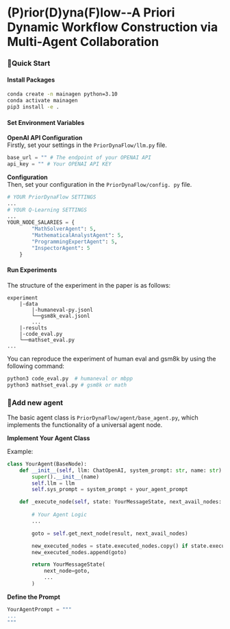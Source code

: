 # (P)rior(D)yna(F)low--A Priori Dynamic Workflow Construction via Multi-Agent Collaboration

### 🚀Quick Start
#### Install Packages
```bash
conda create -n mainagen python=3.10
conda activate mainagen
pip3 install -e .
```

#### Set Environment Variables
 **OpenAI API Configuration**  
Firstly, set your settings in the ```PriorDynaFlow/llm.py``` file.
```python
base_url = "" # The endpoint of your OPENAI API
api_key = "" # Your OPENAI API KEY
```
**Configuration**  
Then, set your configuration in the ```PriorDynaFlow/config. py``` file.
```python
# YOUR PriorDynaFlow SETTINGS
...
# YOUR Q-Learning SETTINGS
...
YOUR_NODE_SALARIES = {
        "MathSolverAgent": 5,
        "MathematicalAnalystAgent": 5,
        "ProgrammingExpertAgent": 5,
        "InspectorAgent": 5
    }
```
#### Run Experiments
The structure of the experiment in the paper is as follows:
```
experiment
    |-data
        |-humaneval-py.jsonl
        └──gsm8k_eval.jsonl
        ...
    |-results
    |-code_eval.py
    └──mathset_eval.py   
...
```
You can reproduce the experiment of human eval and gsm8k by using the following command:
```bash
python3 code_eval.py  # humaneval or mbpp
python3 mathset_eval.py # gsm8k or math
```
### 🔗Add new agent
The basic agent class is ```PriorDynaFlow/agent/base_agent.py```, which implements the functionality of a universal agent node.

**Implement Your Agent Class** 

Example:
```python
class YourAgent(BaseNode):
    def __init__(self, llm: ChatOpenAI, system_prompt: str, name: str):
        super().__init__(name)
        self.llm = llm
        self.sys_prompt = system_prompt + your_agent_prompt

    def _execute_node(self, state: YourMessageState, next_avail_nodes: List) -> YourMessageState:
        
        # Your Agent Logic
        ...

        goto = self.get_next_node(result, next_avail_nodes)

        new_executed_nodes = state.executed_nodes.copy() if state.executed_nodes else []
        new_executed_nodes.append(goto)

        return YourMessageState(
            next_node=goto,
            ...
        )
```

**Define the Prompt**

```python
YourAgentPrompt = """
...
"""
```
